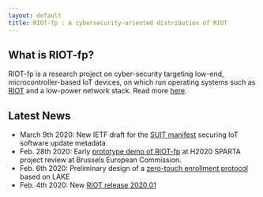 ```yaml
---
layout: default
title: RIOT-fp : A cybersecurity-oriented distribution of RIOT
---
```


## What is RIOT-fp?

RIOT-fp is a research project on cyber-security targeting low-end, microcontroller-based IoT devices, on which run operating systems such as [RIOT](https://github.com/RIOT-OS/RIOT) and a low-power network stack. Read more [here](https://future-proof-iot.github.io/RIOT-fp/about).

## Latest News

- March 9th 2020: New IETF draft for the [SUIT manifest](https://tools.ietf.org/html/draft-ietf-suit-manifest-04) securing IoT software update metadata.
- Feb. 28th 2020: Early [prototype demo of RIOT-fp](files/(2020-02)-SPARTA-RIOT-fp-demo.pdf) at H2020 SPARTA project review at Brussels European Commission.
- Feb. 6th 2020: Preliminary design of a [zero-touch enrollment protocol](https://tools.ietf.org/html/draft-selander-ace-ake-authz-00) based on LAKE
- Feb. 4th 2020: New [RIOT release 2020.01](https://github.com/RIOT-OS/RIOT/tree/2020.01)




